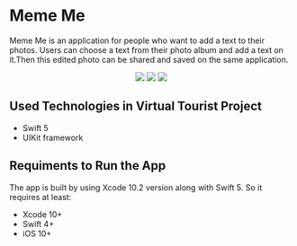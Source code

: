 # Meme Me

Meme Me is an application for people who want to add a text to their photos. Users can choose a text from their photo album and add a text on it.Then this edited photo can be shared and saved on the same application.


<p align="center">
  <img src="https://i.postimg.cc/B6bGt0Nm/Simulator-Screen-Shot-i-Phone-X-2019-08-18-at-03-23-46.png">
  <img src="https://i.postimg.cc/90q5tY6T/Simulator-Screen-Shot-i-Phone-X-2019-08-18-at-03-24-56.png">
  <img src="https://i.postimg.cc/G9w0MsRf/Simulator-Screen-Shot-i-Phone-X-2019-08-18-at-03-25-07.png">
</p>

## Used Technologies in Virtual Tourist Project
* Swift 5
* UIKit framework

## Requiments to Run the App
The app is built by using Xcode 10.2 version along with Swift 5. So it requires at least:

* Xcode 10+
* Swift 4+
* iOS 10+

